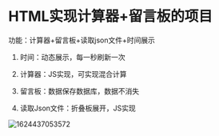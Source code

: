 # HTML实现计算器+留言板的项目

功能：计算器+留言板+读取json文件+时间展示

1. 时间：动态展示，每一秒刷新一次
2. 计算器：JS实现，可实现混合计算

3. 留言板：数据保存数据库，数据不消失

4. 读取Json文件：折叠板展开，JS实现


![1624437053572](C:\Users\16979\AppData\Roaming\Typora\typora-user-images\1624437053572.png)